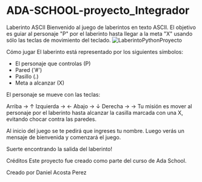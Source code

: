 # ADA-SCHOOL-proyecto_Integrador

Laberinto ASCII
Bienvenido al juego de laberintos en texto ASCII. El objetivo es guiar al personaje "P" por el laberinto hasta llegar a la meta "X" usando sólo las teclas de movimiento del teclado.
![LaberintoPythonProyecto](https://github.com/Daniel-Acosta-Perez/ADA-SCHOOL-proyecto_Integrador/assets/120292051/ceac3d71-f1ff-43d1-965d-c9063ab8c2c3)


Cómo jugar
El laberinto está representado por los siguientes símbolos:

- El personaje que controlas (P)
- Pared ('#')
- Pasillo (.)
- Meta a alcanzar (X)

El personaje se mueve con las teclas:

Arriba → ↑
Izquierda → ←
Abajo → ↓
Derecha → →
Tu misión es mover al personaje por el laberinto hasta alcanzar la casilla marcada con una X, evitando chocar contra las paredes.

Al inicio del juego se te pedirá que ingreses tu nombre. Luego verás un mensaje de bienvenida y comenzará el juego.

Suerte encontrando la salida del laberinto!

Créditos
Este proyecto fue creado como parte del curso de Ada School.

Creado por Daniel Acosta Perez
